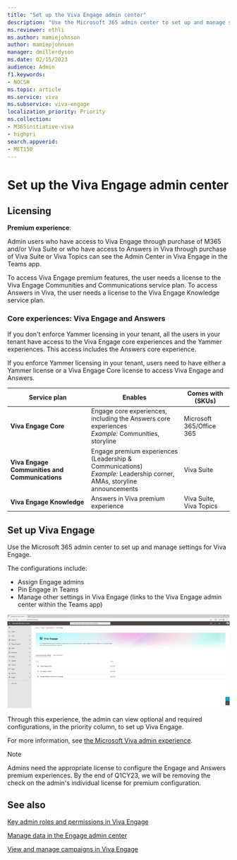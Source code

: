 ```yaml
---
title: "Set up the Viva Engage admin center"
description: "Use the Microsoft 365 admin center to set up and manage settings for your organization and employees in Viva Engage."
ms.reviewer: ethli
ms.author: mamiejohnson
author: mamiepjohnson
manager: dmillerdyson
ms.date: 02/15/2023
audience: Admin
f1.keywords:
- NOCSH
ms.topic: article
ms.service: viva
ms.subservice: viva-engage
localization_priority: Priority
ms.collection:  
- M365initiative-viva
- highpri
search.appverid:
- MET150
---
```


# Set up the Viva Engage admin center

## Licensing

**Premium experience**:

Admin users who have access to Viva Engage through purchase of M365 and/or Viva Suite or who have access to Answers in Viva through purchase of Viva Suite or Viva Topics can see the Admin Center in Viva Engage in the Teams app.

To access Viva Engage premium features, the user needs a license to the Viva Engage Communities and Communications service plan. To access Answers in Viva, the user needs a license to the Viva Engage Knowledge service plan.

### Core experiences: Viva Engage and Answers

If you don't enforce Yammer licensing in your tenant, all the users in your tenant have access to the Viva Engage core experiences and the Yammer experiences. This access includes the Answers core experience.  

If you enforce Yammer licensing in your tenant, users need to have either a Yammer license or a Viva Engage Core license to access Viva Engage and Answers.

|Service plan |Enables |Comes with (SKUs)|
|-------------------|---------|-------|
|**Viva Engage Core**|Engage core experiences, including the Answers core experiences  <br> *Example:* Communities, storyline |Microsoft 365/Office 365|
|**Viva Engage Communities and Communications**|Engage premium experiences (Leadership & Communications) <br> *Example:* Leadership corner, AMAs, storyline announcements |Viva Suite|
|**Viva Engage Knowledge**|Answers in Viva premium experience |Viva Suite, Viva Topics|

## Set up Viva Engage
Use the Microsoft 365 admin center to set up and manage settings for Viva Engage.  

The configurations include:  
- Assign Engage admins 
- Pin Engage in Teams  
- Manage other settings in Viva Engage (links to the Viva Engage admin center within the Teams app)

[![Screen shot of the Microsoft 365 admin center.](/viva/media/engage/admin/m365-ac-ve.jpg)](/viva/media/engage/admin/m365-ac-ve.jpg#lightbox)

Through this experience, the admin can view optional and required configurations, in the priority column, to set up Viva Engage.  

For more information, see [the Microsoft Viva admin experience](/viva/new-microsoft-viva-admin-experience).

>[!NOTE]
> Admins need the appropriate license to configure the Engage and Answers premium experiences. By the end of Q1CY23, we will be removing the check on the admin's individual license for premium configuration.

## See also

[Key admin roles and permissions in Viva Engage](/viva/engage/eac-key-admin-roles-permissions)

[Manage data in the Engage admin center](/Viva/engage/eac-as-manage-data)

[View and manage campaigns in Viva Engage](/Viva/engage/campaigns)
